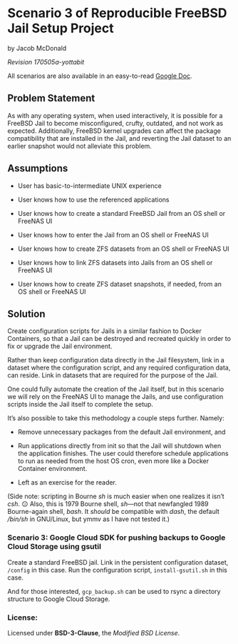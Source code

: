 # Scenario 3 of Reproducible FreeBSD Jail Setup Project

by Jacob McDonald

*Revision 170505a-yottabit*

All scenarios are also available in an easy-to-read [Google Doc][gdoc].

## Problem Statement

As with any operating system, when used interactively, it is possible for a FreeBSD Jail to become misconfigured, crufty, outdated, and not work as expected. Additionally, FreeBSD kernel upgrades can affect the package compatibility that are installed in the Jail, and reverting the Jail dataset to an earlier snapshot would not alleviate this problem.

## Assumptions

* User has basic-to-intermediate UNIX experience

* User knows how to use the referenced applications

* User knows how to create a standard FreeBSD Jail from an OS shell or FreeNAS UI

* User knows how to enter the Jail from an OS shell or FreeNAS UI

* User knows how to create ZFS datasets from an OS shell or FreeNAS UI

* User knows how to link ZFS datasets into Jails from an OS shell or FreeNAS UI

* User knows how to create ZFS dataset snapshots, if needed, from an OS shell or FreeNAS UI

## Solution

Create configuration scripts for Jails in a similar fashion to Docker Containers, so that a Jail can be destroyed and recreated quickly in order to fix or upgrade the Jail environment.

Rather than keep configuration data directly in the Jail filesystem, link in a dataset where the configuration script, and any required configuration data, can reside. Link in datasets that are required for the purpose of the Jail.

One could fully automate the creation of the Jail itself, but in this scenario we will rely on the FreeNAS UI to manage the Jails, and use configuration scripts inside the Jail itself to complete the setup.

It’s also possible to take this methodology a couple steps further. Namely:

* Remove unnecessary packages from the default Jail environment, and

* Run applications directly from init so that the Jail will shutdown when the application finishes. The user could therefore schedule applications to run as needed from the host OS cron, even more like a Docker Container environment.

* Left as an exercise for the reader.

(Side note: scripting in Bourne *sh* is much easier when one realizes it isn’t *csh*. 😐 Also, this is 1979 Bourne shell, *sh*—not that newfangled 1989 Bourne-again shell, *bash*. It *should* be compatible with *dash*, the default */bin/sh* in GNU/Linux, but ymmv as I have not tested it.)

### Scenario 3: Google Cloud SDK for pushing backups to Google Cloud Storage using gsutil

Create a standard FreeBSD jail. Link in the persistent configuration dataset, `/config` in this case. Run the configuration script, `install-gsutil.sh` in this case.

And for those interested, `gcp_backup.sh` can be used to rsync a directory structure to Google Cloud Storage.

[gdoc]: https://docs.google.com/document/d/1LSr3J6hdnCDQHfiH45K3HMvEqzbug7GeUeDa_6b_Hhc

### License:

Licensed under **BSD-3-Clause**, the *Modified BSD License*.
